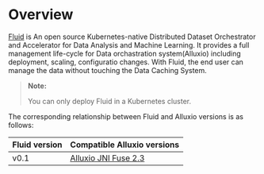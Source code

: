 # Overview

[Fluid](https://github.com/fluid-cloudnative/fluid) is An open source Kubernetes-native Distributed Dataset Orchestrator and Accelerator for Data Analysis and Machine Learning. It provides a full management life-cycle for Data orchastration system(Alluxio) including deployment, scaling, configuratio changes. With Fluid, the end user can manage the data without touching the Data Caching System.


> **Note:**
>
> You can only deploy Fluid in a Kubernetes cluster.

The corresponding relationship between Fluid and Alluxio versions is as follows:

| Fluid version | Compatible Alluxio versions |
|:---|:---|
| v0.1 | [Alluxio JNI Fuse 2.3](https://github.com/Alluxio/alluxio/tree/branch-2.3-fuse)|

